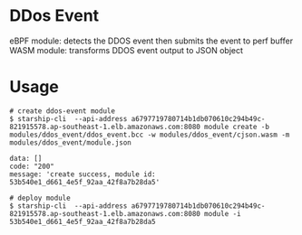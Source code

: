 # DDos Event

eBPF module: detects the DDOS event then submits the event to perf buffer
WASM module: transforms DDOS event output to JSON object

# Usage
```
# create ddos-event module
$ starship-cli  --api-address a6797719780714b1db070610c294b49c-821915578.ap-southeast-1.elb.amazonaws.com:8080 module create -b modules/ddos_event/ddos_event.bcc -w modules/ddos_event/cjson.wasm -m modules/ddos_event/module.json

data: []
code: "200"
message: 'create success, module id: 53b540e1_d661_4e5f_92aa_42f8a7b28da5'

# deploy module 
$ starship-cli  --api-address a6797719780714b1db070610c294b49c-821915578.ap-southeast-1.elb.amazonaws.com:8080 module -i 53b540e1_d661_4e5f_92aa_42f8a7b28da5

```